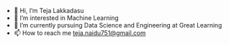 - 👋 Hi, I’m Teja Lakkadasu
- 👀 I’m interested in Machine Learning
- 🌱 I’m currently pursuing Data Science and Engineering at Great Learning
- 📫 How to reach me teja.naidu751@gmail.com

<!---
TejaLakkadasu/TejaLakkadasu is a ✨ special ✨ repository because its `README.md` (this file) appears on your GitHub profile.
You can click the Preview link to take a look at your changes.
--->
